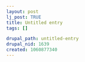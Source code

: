 ```yaml
--- 
layout: post
lj_post: TRUE
title: Untitled entry
tags: []

drupal_path: untitled-entry
drupal_nid: 1639
created: 1060877340
---
```

<lj-poll-168545>
